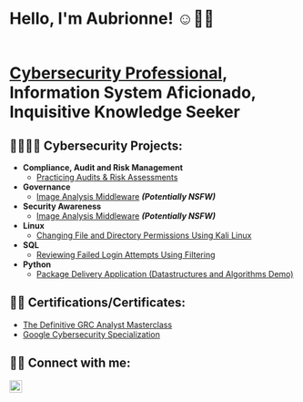 <h1>Hello, I'm Aubrionne! ☺️👋🏽 
  
  <br/><a href="https://www.linkedin.com/in/aubrionne-strong/" >Cybersecurity Professional</a>, <a >Information System Aficionado</a>, <a >Inquisitive Knowledge Seeker</a></h1>

<h2> 👩🏽‍💻🔐  Cybersecurity Projects:</h2>

- <b>Compliance, Audit and Risk Management</b>
  - [Practicing Audits & Risk Assessments](https://github.com/AubrionneS/The-State-of-Alaska-DHSS-Audit-and-Risk-Assessment-Lab/blob/main/README.md)
- <b>Governance</b>
  - [Image Analysis Middleware](https://github.com/joshmadakor1/4chan-Image-Analysis-Middleware-C964) <b><i>(Potentially NSFW)</b></i>
- <b>Security Awareness</b>
  - [Image Analysis Middleware](https://github.com/joshmadakor1/4chan-Image-Analysis-Middleware-C964) <b><i>(Potentially NSFW)</b></i>
- <b>Linux</b>
  - [Changing File and Directory Permissions Using Kali Linux](https://github.com/AubrionneS/Updating-Colleague-File-Permissions/blob/main/README.md)
- <b>SQL</b>
  - [Reviewing Failed Login Attempts Using Filtering](https://github.com/joshmadakor1/EncrypterPOC)
- <b>Python</b>
  - [Package Delivery Application (Datastructures and Algorithms Demo)](https://github.com/joshmadakor1/Package-Delivery-Pathfinding-Algorithm)
 
<h2> 📝📄  Certifications/Certificates:</h2>

 - [The Definitive GRC Analyst Masterclass](https://i.imgur.com/DI6cGp9.png)
  - [Google Cybersecurity Specialization](https://i.imgur.com/r12VL7M.png)

<h2> 🤳🏽 Connect with me:</h2>

[<img align="left" alt="JoshMadakor | LinkedIn" width="22px" src="https://cdn.jsdelivr.net/npm/simple-icons@v3/icons/linkedin.svg" />][linkedin]

[linkedin]: https://linkedin.com/in/aubrionne-strong/
